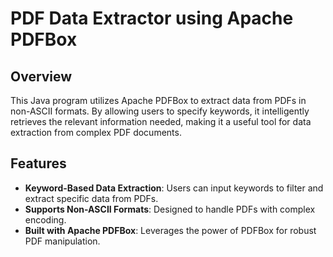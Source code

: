 # PDF Data Extractor using Apache PDFBox

## Overview

This Java program utilizes Apache PDFBox to extract data from PDFs in non-ASCII formats. By allowing users to specify keywords, it intelligently retrieves the relevant information needed, making it a useful tool for data extraction from complex PDF documents.

## Features

- **Keyword-Based Data Extraction**: Users can input keywords to filter and extract specific data from PDFs.
- **Supports Non-ASCII Formats**: Designed to handle PDFs with complex encoding.
- **Built with Apache PDFBox**: Leverages the power of PDFBox for robust PDF manipulation.

